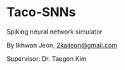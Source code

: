 # Taco-SNNs

Spiking neural network simulator

By Ikhwan Jeon, 2kaijeon@gmail.com

Supervisor: Dr. Taegon Kim


